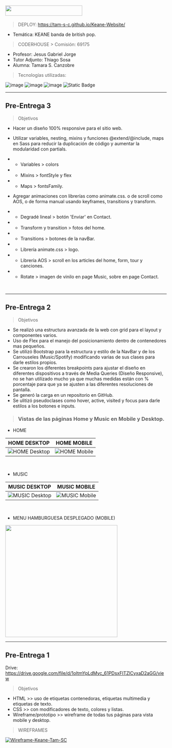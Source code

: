 <h1><img src="https://img.shields.io/badge/CURSO-DESARROLLO WEB-32286E?logo=null&logoColor=black&style=flat" width="240" height="32"/></h1>

> DEPLOY: https://tam-s-c.github.io/Keane-Website/
* Temática: KEANE banda de british pop.

> CODERHOUSE > Comisión: 69175

* Profesor: Jesus Gabriel Jorge
* Tutor Adjunto: Thiago Sosa
* Alumna: Tamara S. Canzobre

> Tecnologías utilizadas:

![image](https://github.com/user-attachments/assets/09bb3851-8f1c-44b2-a0f1-330181e7aad1)
![image](https://github.com/user-attachments/assets/e27f4435-1fa4-43b0-93a4-9f2da115d562)
![image](https://github.com/user-attachments/assets/1767df44-aa42-441c-ba84-d0ac373df9ed)
![Static Badge](https://img.shields.io/badge/Sass-%23CC6699?logo=sass&logoColor=white)

<hr>

<h2>Pre-Entrega 3</h2>

> Objetivos
- Hacer un diseño 100% responsive para el sitio web.

- Utilizar variables, nesting, mixins y funciones @extend/@include, maps en Sass para reducir la duplicación de código y aumentar la modularidad con partials.
- - Variables > colors
- - Mixins > fontStyle y flex
- - Maps > fontsFamily.

- Agregar animaciones con librerías como animate.css. o de scroll como AOS, o de forma manual usando keyframes, transitions y transform.
- - Degradé lineal > botón 'Enviar' en Contact.
- - Transform y transition > fotos del home.
- - Transitions > botones de la navBar.
- - Librería animate.css > logo.
- - Librería AOS > scroll en los articles del home, form, tour y canciones.
- - Rotate > imagen de vinilo en page Music, sobre en page Contact.


<br>

<hr>

<h2>Pre-Entrega 2</h2>

> Objetivos
- Se realizó una estructura avanzada de la web con grid para el layout y componentes varios.
- Uso de Flex para el manejo del posicionamiento dentro de contenedores mas pequeños.
- Se utilizó Bootstrap para la estructura y estilo de la NavBar y de los Carrouseles (Music/Spotify) modificando varias de sus clases para darle estilos propios.
- Se crearon los diferentes breakpoints para ajustar el diseño en diferentes dispositivos a través de Media Queries (Diseño Responsive), no se han utilizado mucho ya que muchas medidas están con % porcentaje para que ya se ajusten a las diferentes resoluciones de pantalla.
- Se generó la carga en un repositorio en GitHub.
- Se ulitizó pseudoclases como hover, active, visited y focus para darle estilos a los botones e inputs.

> <h3>Vistas de las páginas Home y Music en Mobile y Desktop.</h3>

- HOME

| **HOME DESKTOP** | **HOME MOBILE** |
|:--:|:--:|
| ![HOME Desktop](https://i.postimg.cc/zfKLqSG5/desk1-1.png) | ![HOME Mobile](https://i.postimg.cc/kgV6pdr2/mob2-1.png) |

<br>

- MUSIC

| **MUSIC DESKTOP** | **MUSIC MOBILE** |
|:--:|:--:|
| ![MUSIC Desktop](https://i.postimg.cc/pLghN1xq/mob2-2.png) | ![MUSIC Mobile](https://i.postimg.cc/Kvp3f8WX/desk1-2.png) |

<br>

- MENU HAMBURGUESA DESPLEGADO (MOBILE)

<a href="https://postimg.cc/rdhVYpCy">
   <img src="https://i.postimg.cc/wvz1My1N/mob3.png" width="350" />
</a>

<hr>

<h2>Pre-Entrega 1</h2>

Drive: https://drive.google.com/file/d/1oltmYpLdMyc_61PDsxFITZlCyxaD2aGG/view

> Objetivos
- HTML >> uso de etiquetas contenedoras, etiquetas multimedia y etiquetas de texto.
- CSS  >> con modificadores de texto, colores y listas.
- Wireframe/prototipo >> wireframe de todas tus páginas para vista mobile y desktop.

> WIREFRAMES

<a href='https://i.postimg.cc/HTWN22SK/Wireframe-Keane-Tam-SC.png' target='_blank'><img src='https://i.postimg.cc/TKVnC5wp/Wireframe-Keane-Tam-SC.png' border='0'  alt='Wireframe-Keane-Tam-SC'/></a>




